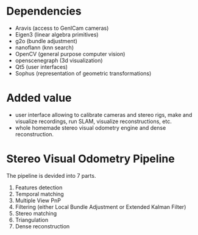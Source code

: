 Dependencies
============

* Aravis (access to GenICam cameras)
* Eigen3 (linear algebra primitives)
* g2o (bundle adjustment)
* nanoflann (knn search)
* OpenCV (general purpose computer vision)
* openscenegraph (3d visualization)
* Qt5 (user interfaces)
* Sophus (representation of geometric transformations)

Added value
===========

* user interface allowing to calibrate cameras and stereo rigs, make and visualize recordings, run SLAM, visualize reconstructions, etc.
* whole homemade stereo visual odometry engine and dense reconstruction.

Stereo Visual Odometry Pipeline
===============================

The pipeline is devided into 7 parts.

1. Features detection
2. Temporal matching
3. Multiple View PnP
4. Filtering (either Local Bundle Adjustment or Extended Kalman Filter)
5. Stereo matching
6. Triangulation
7. Dense reconstruction

